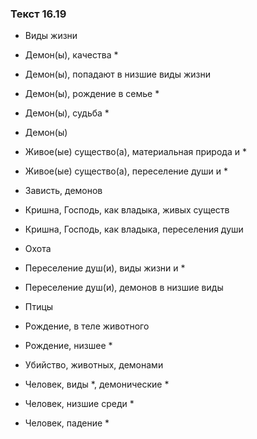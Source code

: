 ### Текст 16.19

- Виды жизни

- Демон(ы), качества *

- Демон(ы), попадают в низшие виды жизни

- Демон(ы), рождение в семье *

- Демон(ы), судьба *

- Демон(ы)

- Живое(ые) существо(а), материальная природа и *

- Живое(ые) существо(а), переселение души и *

- Зависть, демонов

- Кришна, Господь, как владыка, живых существ

- Кришна, Господь, как владыка, переселения души

- Охота

- Переселение душ(и), виды жизни и *

- Переселение душ(и), демонов в низшие виды

- Птицы

- Рождение, в теле животного

- Рождение, низшее *

- Убийство, животных, демонами

- Человек, виды *, демонические *

- Человек, низшие среди *

- Человек, падение *
	
